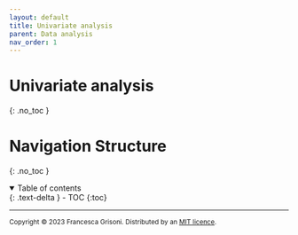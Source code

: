 ```yaml
---
layout: default
title: Univariate analysis
parent: Data analysis
nav_order: 1
---
```


# Univariate analysis
{: .no_toc }

# Navigation Structure
{: .no_toc }

<details open markdown="block">
  <summary>
    Table of contents
  </summary>
  {: .text-delta }
- TOC
{:toc}
</details>

---



<sub>Copyright &copy; 2023 Francesca Grisoni. Distributed by an [MIT licence](LICENSE).</sub>

